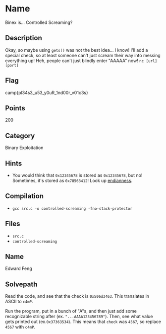 # Name
Binex is... Controlled Screaming?

## Description
Okay, so maybe using `gets()` was not the best idea... I know!
I'll add a special check, so at least someone can't just scream their way into messing everything up!
Heh, people can't just blindly enter "AAAAA" now!
`nc [url] [port]`

## Flag
camp{pl34s3_u53_y0uR_1nd00r_v01c3s}

## Points
200

## Category
Binary Exploitation

## Hints
* You would think that `0x12345678` is stored as `0x12345678`, but no! Sometimes, it's stored as `0x78563412`! Look up [endianness](https://en.wikipedia.org/wiki/Endianness).

## Compilation
* `gcc src.c -o controlled-screaming -fno-stack-protector`

## Files
* `src.c`
* `controlled-screaming`

## Name
Edward Feng

## Solvepath
Read the code, and see that the check is `0x506d3463`.
This translates in ASCII to `c4mP`.

Run the program, put in a bunch of "A"s, and then just add some recognizable string after (ex. `"...AAAA123456789"`).
Then, see what value gets printed out (ex.`0x37363534`).
This means that `check` was `4567`, so replace `4567` with `c4mP`.
